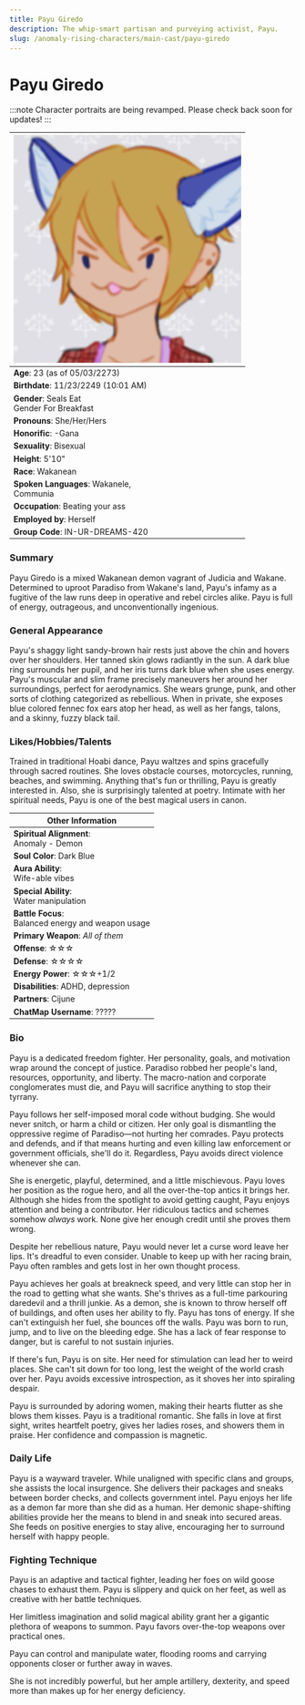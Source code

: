 ```yaml
---
title: Payu Giredo
description: The whip-smart partisan and purveying activist, Payu.
slug: /anomaly-rising-characters/main-cast/payu-giredo
---
```


# Payu Giredo

:::note
Character portraits are being revamped. Please check back soon for updates!
:::

<div class="leftCharacterProfile"> </div>

| ![Payu Giredo Image](/img/characters/payu.jpg) |
| --- |
| **Age**: 23 (as of 05/03/2273)|
| **Birthdate**: 11/23/2249 (10:01 AM)|
| **Gender**: Seals Eat <br/>Gender For Breakfast|
| **Pronouns**: She/Her/Hers|
| **Honorific**: -Gana|
|**Sexuality**: Bisexual|
| **Height**: 5'10"|
| **Race**: Wakanean|
| **Spoken Languages**: Wakanele, <br/> Communia|
| **Occupation**: Beating your ass|
| **Employed by**: Herself|
| **Group Code**: IN-UR-DREAMS-420|

### Summary

Payu Giredo is a mixed Wakanean demon vagrant of Judicia and Wakane. Determined to uproot Paradiso from Wakane's land, Payu's infamy as a fugitive of the law runs deep in operative and rebel circles alike. Payu is full of energy, outrageous, and unconventionally ingenious.

### General Appearance

Payu's shaggy light sandy-brown hair rests just above the chin and hovers over her shoulders. Her tanned skin glows radiantly in the sun. A dark blue ring surrounds her pupil, and her iris turns dark blue when she uses energy. Payu's muscular and slim frame precisely maneuvers her around her surroundings, perfect for aerodynamics. She wears grunge, punk, and other sorts of clothing categorized as rebellious. When in private, she exposes blue colored fennec fox ears atop her head, as well as her fangs, talons, and a skinny, fuzzy black tail.

### Likes/Hobbies/Talents

Trained in traditional Hoabi dance, Payu waltzes and spins gracefully through sacred routines. She loves obstacle courses, motorcycles, running, beaches, and swimming. Anything that's fun or thrilling, Payu is greatly interested in. Also, she is surprisingly talented at poetry.
Intimate with her spiritual needs, Payu is one of the best magical users in canon.

<div class="rightCharacterProfile"> </div>

|Other Information|
| --- |
|**Spiritual Alignment**:<br/> 	Anomaly - Demon|
|**Soul Color**: 	Dark Blue|
|**Aura Ability**:<br/> 	Wife-able vibes|
|**Special Ability**:<br/> 	Water manipulation|
|**Battle Focus**:<br/> 	Balanced energy and weapon usage|
|**Primary Weapon**: 	*All of them*|
|**Offense**: ☆☆☆|
|**Defense**: ☆☆☆☆|
|**Energy Power**: ☆☆☆+1/2|
|**Disabilities**:	ADHD, depression|
|**Partners**: 	Cijune|
|**ChatMap Username**:	?????|

### Bio

Payu is a dedicated freedom fighter. Her personality, goals, and motivation wrap around the concept of justice. Paradiso robbed her people's land, resources, opportunity, and liberty. The macro-nation and corporate conglomerates must die, and Payu will sacrifice anything to stop their tyrrany.

Payu follows her self-imposed moral code without budging. She would never snitch, or harm a child or citizen. Her only goal is dismantling the oppressive regime of Paradiso—not hurting her comrades. Payu protects and defends, and if that means hurting and even killing law enforcement or government officials, she'll do it. Regardless, Payu avoids direct violence whenever she can.

She is energetic, playful, determined, and a little mischievous. Payu loves her position as the rogue hero, and all the over-the-top antics it brings her. Although she hides from the spotlight to avoid getting caught, Payu enjoys attention and being a contributor. Her ridiculous tactics and schemes somehow _always_ work. None give her enough credit until she proves them wrong.

Despite her rebellious nature, Payu would never let a curse word leave her lips. It's dreadful to even consider. Unable to keep up with her racing brain, Payu often rambles and gets lost in her own thought process.

Payu achieves her goals at breakneck speed, and very little can stop her in the road to getting what she wants. She's thrives as a full-time parkouring daredevil and a thrill junkie. As a demon, she is known to throw herself off of buildings, and often uses her ability to fly. Payu has tons of energy. If she can't extinguish her fuel, she bounces off the walls. Payu was born to run, jump, and to live on the bleeding edge. She has a lack of fear response to danger, but is careful to not sustain injuries.

If there's fun, Payu is on site. Her need for stimulation can lead her to weird places. She can't sit down for too long, lest the weight of the world crash over her. Payu avoids excessive introspection, as it shoves her into spiraling despair.

Payu is surrounded by adoring women, making their hearts flutter as she blows them kisses. Payu is a traditional romantic. She falls in love at first sight, writes heartfelt poetry, gives her ladies roses, and showers them in praise. Her confidence and compassion is magnetic.

### Daily Life

Payu is a wayward traveler. While unaligned with specific clans and groups, she assists the local insurgence. She delivers their packages and sneaks between border checks, and collects government intel. Payu enjoys her life as a demon far more than she did as a human. Her demonic shape-shifting abilities provide her the means to blend in and sneak into secured areas. She feeds on positive energies to stay alive, encouraging her to surround herself with happy people.

### Fighting Technique

Payu is an adaptive and tactical fighter, leading her foes on wild goose chases to exhaust them. Payu is slippery and quick on her feet, as well as creative with her battle techniques.

Her limitless imagination and solid magical ability grant her a gigantic plethora of weapons to summon. Payu favors over-the-top weapons over practical ones.

Payu can control and manipulate water, flooding rooms and carrying opponents closer or further away in waves.

She is not incredibly powerful, but her ample artillery, dexterity, and speed more than makes up for her energy deficiency.